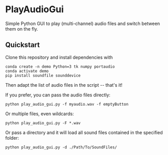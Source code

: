 # PlayAudioGui
Simple Python GUI to play (multi-channel) audio files and switch between them on the fly.

Quickstart
---

Clone this repository and install dependencies with

```
conda create -n demo Python=3 tk numpy portaudio
conda activate demo
pip install soundfile sounddevice
```

Then adapt the list of audio files in the script -- that's it!

If you prefer, you can pass the audio files directly:
```
python play_audio_gui.py -f myaudio.wav -f emptyButton
```
Or multiple files, even wildcards:
```
python play_audio_gui.py -F *.wav
```
Or pass a directory and it will load all sound files contained in the specified folder:

```
python play_audio_gui.py -d ./Path/To/SoundFiles/
```
